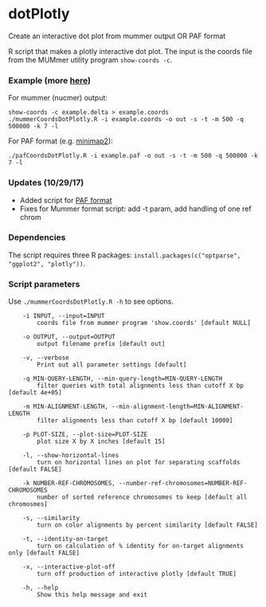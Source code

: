 # dotPlotly
Create an interactive dot plot from mummer output OR PAF format

R script that makes a plotly interactive dot plot. The input is the coords file from the MUMmer utility program `show-coords -c`.

### Example (more [here](https://github.com/tpoorten/dotPlotly/tree/master/example))

For mummer (nucmer) output:

```
show-coords -c example.delta > example.coords
./mummerCoordsDotPlotly.R -i example.coords -o out -s -t -m 500 -q 500000 -k 7 -l
```

For PAF format (e.g. [minimap2](https://github.com/lh3/minimap2)):

```
./pafCoordsDotPlotly.R -i example.paf -o out -s -t -m 500 -q 500000 -k 7 -l
```

### Updates (10/29/17)

  + Added script for [PAF format](https://github.com/lh3/miniasm/blob/master/PAF.md)
  + Fixes for Mummer format script: add -t param, add handling of one ref chrom 

### Dependencies

The script requires three R packages: `install.packages(c("optparse", "ggplot2", "plotly"))`. 

### Script parameters

Use `./mummerCoordsDotPlotly.R -h` to see options.

```
	-i INPUT, --input=INPUT
		coords file from mummer program 'show.coords' [default NULL]

	-o OUTPUT, --output=OUTPUT
		output filename prefix [default out]

	-v, --verbose
		Print out all parameter settings [default]

	-q MIN-QUERY-LENGTH, --min-query-length=MIN-QUERY-LENGTH
		filter queries with total alignments less than cutoff X bp [default 4e+05]

	-m MIN-ALIGNMENT-LENGTH, --min-alignment-length=MIN-ALIGNMENT-LENGTH
		filter alignments less than cutoff X bp [default 10000]

	-p PLOT-SIZE, --plot-size=PLOT-SIZE
		plot size X by X inches [default 15]

	-l, --show-horizontal-lines
		turn on horizontal lines on plot for separating scaffolds  [default FALSE]

	-k NUMBER-REF-CHROMOSOMES, --number-ref-chromosomes=NUMBER-REF-CHROMOSOMES
		number of sorted reference chromosomes to keep [default all chromosmes]

	-s, --similarity
		turn on color alignments by percent similarity [default FALSE]

	-t, --identity-on-target
		turn on calculation of % identity for on-target alignments only [default FALSE]

	-x, --interactive-plot-off
		turn off production of interactive plotly [default TRUE]

	-h, --help
		Show this help message and exit
```